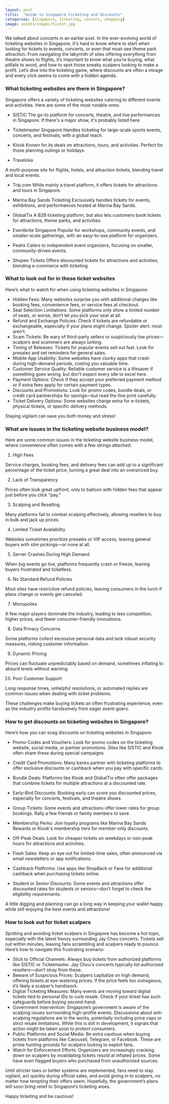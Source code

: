 ```yaml
---
layout: post
title:  "Guide to Singapore ticketing and discounts"
categories: [Singapore, ticketing, concert, shopping]
image: assets/images/ticket.jpg
---
```


We talked about concerts in an earlier post. In the ever-evolving world of ticketing websites in Singapore, it's hard to know where to start when looking for tickets to events, concerts, or even that must-see theme park attraction. From navigating the labyrinth of sites offering everything from theatre shows to flights, it’s important to know what you’re buying, what pitfalls to avoid, and how to spot those sneaky scalpers looking to make a profit. Let’s dive into the ticketing game, where discounts are often a mirage and every click seems to come with a hidden agenda.

### What ticketing websites are there in Singapore?

Singapore offers a variety of ticketing websites catering to different events and activities. Here are some of the most notable ones:

+ SISTIC
The go-to platform for concerts, theatre, and live performances in Singapore. If there's a major show, it's probably listed here.

+ Ticketmaster Singapore
Handles ticketing for large-scale sports events, concerts, and festivals, with a global reach.

+ Klook
Known for its deals on attractions, tours, and activities. Perfect for those planning outings or holidays.

+ Traveloka

A multi-purpose site for flights, hotels, and attraction tickets, blending travel and local events.

+ Trip.com
While mainly a travel platform, it offers tickets for attractions and tours in Singapore.

+ Marina Bay Sands Ticketing
Exclusively handles tickets for events, exhibitions, and performances hosted at Marina Bay Sands.

+ GlobalTix
A B2B ticketing platform, but also lets customers book tickets for attractions, theme parks, and activities.

+ Eventbrite Singapore
Popular for workshops, community events, and smaller-scale gatherings, with an easy-to-use platform for organizers.

+ Peatix
Caters to independent event organizers, focusing on smaller, community-driven events.

+ Shopee Tickets
Offers discounted tickets for attractions and activities, blending e-commerce with ticketing.

### What to look out for in these ticket websites

Here’s what to watch for when using ticketing websites in Singapore:

+ Hidden Fees: Many websites surprise you with additional charges like booking fees, convenience fees, or service fees at checkout.
+ Seat Selection Limitations: Some platforms only show a limited number of seats, or worse, don’t let you pick your seat at all.
+ Refund and Exchange Policies: Check if tickets are refundable or exchangeable, especially if your plans might change. Spoiler alert: most aren’t.
+ Scam Tickets: Be wary of third-party sellers or suspiciously low prices—scalpers and scammers are always lurking.
+ Timing of Releases: Tickets for popular events sell out fast. Look for presales and set reminders for general sales.
+ Mobile App Usability: Some websites have clunky apps that crash during high-demand periods, costing you valuable time.
+ Customer Service Quality: Reliable customer service is a lifesaver if something goes wrong, but don’t expect every site to excel here.
+ Payment Options: Check if they accept your preferred payment method or if extra fees apply for certain payment types.
+ Discounts and Promotions: Look for promo codes, bundle deals, or credit card partnerships for savings—but read the fine print carefully.
+ Ticket Delivery Options: Some websites charge extra for e-tickets, physical tickets, or specific delivery methods.

Staying vigilant can save you both money and stress!

### What are issues in the ticketing website business model?

Here are some common issues in the ticketing website business model, where convenience often comes with a few strings attached:

1. High Fees

Service charges, booking fees, and delivery fees can add up to a significant percentage of the ticket price, turning a great deal into an overpriced buy.

2. Lack of Transparency

Prices often look great upfront, only to balloon with hidden fees that appear just before you click "pay."

3. Scalping and Reselling

Many platforms fail to combat scalping effectively, allowing resellers to buy in bulk and jack up prices.

4. Limited Ticket Availability

Websites sometimes prioritize presales or VIP access, leaving general buyers with slim pickings—or none at all.

5. Server Crashes During High Demand

When big events go live, platforms frequently crash or freeze, leaving buyers frustrated and ticketless.

6. No Standard Refund Policies

Most sites have restrictive refund policies, leaving consumers in the lurch if plans change or events get canceled.

7. Monopolies

A few major players dominate the industry, leading to less competition, higher prices, and fewer consumer-friendly innovations.

8. Data Privacy Concerns

Some platforms collect excessive personal data and lack robust security measures, risking customer information.

9. Dynamic Pricing

Prices can fluctuate unpredictably based on demand, sometimes inflating to absurd levels without warning.

10. Poor Customer Support

Long response times, unhelpful resolutions, or automated replies are common issues when dealing with ticket problems.

These challenges make buying tickets an often frustrating experience, even as the industry profits handsomely from eager event-goers.

### How to get discounts on ticketing websites in Singapore?

Here’s how you can snag discounts on ticketing websites in Singapore:

+ Promo Codes and Vouchers: Look for promo codes on the ticketing website, social media, or partner promotions. Sites like SISTIC and Klook often share these during special campaigns.

+ Credit Card Promotions: Many banks partner with ticketing platforms to offer exclusive discounts or cashback when you pay with specific cards.

+ Bundle Deals: Platforms like Klook and GlobalTix often offer packages that combine tickets for multiple attractions at a discounted rate.

+ Early-Bird Discounts: Booking early can score you discounted prices, especially for concerts, festivals, and theatre shows.

+ Group Tickets: Some events and attractions offer lower rates for group bookings. Rally a few friends or family members to save.

+ Membership Perks: Join loyalty programs like Marina Bay Sands Rewards or Klook's membership tiers for member-only discounts.

+ Off-Peak Deals: Look for cheaper tickets on weekdays or non-peak hours for attractions and activities.

+ Flash Sales: Keep an eye out for limited-time sales, often announced via email newsletters or app notifications.

+ Cashback Platforms: Use apps like ShopBack or Fave for additional cashback when purchasing tickets online.

+ Student or Senior Discounts: Some events and attractions offer discounted rates for students or seniors—don’t forget to check the eligibility requirements.

A little digging and planning can go a long way in keeping your wallet happy while still enjoying the best events and attractions!

### How to look out for ticket scalpers

Spotting and avoiding ticket scalpers in Singapore has become a hot topic, especially with the latest frenzy surrounding Jay Chou concerts. Tickets sell out within minutes, leaving fans scrambling and scalpers ready to pounce. Here’s how to navigate this frustrating scenario:

+ Stick to Official Channels: Always buy tickets from authorized platforms like SISTIC or Ticketmaster. Jay Chou's concerts typically list authorized resellers—don’t stray from these.
+ Beware of Suspicious Prices: Scalpers capitalize on high demand, offering tickets at eye-watering prices. If the price feels too outrageous, it’s likely a scalper’s handiwork.
+ Digital Ticketing Measures: Many events are moving toward digital tickets tied to personal IDs to curb resale. Check if your ticket has such safeguards before buying second-hand.
+ Government Intervention: Singapore’s government is aware of the scalping issues surrounding high-profile events. Discussions about anti-scalping regulations are in the works, potentially including price caps or strict resale limitations. While this is still in development, it signals that action might be taken soon to protect consumers.
+ Public Platforms and Social Media: Be extra cautious when buying tickets from platforms like Carousell, Telegram, or Facebook. These are prime hunting grounds for scalpers looking to exploit fans.
+ Watch for Enforcement Efforts: Organizers are increasingly cracking down on scalpers by invalidating tickets resold at inflated prices. Some have even flagged buyers who purchased from unauthorized sources.

Until stricter laws or better systems are implemented, fans need to stay vigilant, act quickly during official sales, and avoid giving in to scalpers, no matter how tempting their offers seem. Hopefully, the government’s plans will soon bring relief to Singapore’s ticketing woes.

Happy ticketing and be cautious!